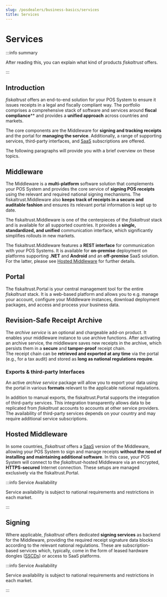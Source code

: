 ```yaml
---
slug: /posdealers/business-basics/services
title: Services
---
```

# Services

:::info summary

After reading this, you can explain what kind of products _fiskaltrust_ offers.

:::



## Introduction

*fiskaltrust* offers an end-to-end solution for your POS System to ensure it issues receipts in a legal and fiscally compliant way. The portfolio comprises a comprehensive stack of software and services around **fiscal compliance**** and provides a **unified approach** across countries and markets.

The core components are the Middleware for **signing and tracking receipts** and the portal for **managing the service**. Additionally, a range of supporting services, third-party interfaces, and [SaaS](https://en.wikipedia.org/wiki/Software_as_a_service) subscriptions are offered. 

The following paragraphs will provide you with a brief overview on these topics.


## Middleware

The Middleware is a **multi-platform** software solution that complements your POS System and provides the core service of **signing POS receipts** using the relevant and required national signing mechanisms. The fiskaltrust.Middleware also **keeps track of receipts in a secure and auditable fashion** and ensures its relevant portal information is kept up to date.

The fiskaltrust.Middleware is one of the centerpieces of the *fiskaltrust* stack and is available for all supported countries. It provides a **single, standardized, and unified** communication interface, which significantly simplifies rollouts in new markets.

The fiskaltrust.Middleware features a **REST interface** for communication with your POS Systems. It is available for **on-premise** deployment on platforms supporting **.NET** and **Android** and an **off-premise** SaaS solution. For the latter, please see [Hosted Middleware](#hosted-middleware) for further details.

## Portal

The fiskaltrust.Portal is your central management tool for the entire *fiskaltrust* stack. It is a web-based platform and allows you to e.g. manage your account, configure your Middleware instances, download deployment packages, and access and process your business data.

## Revision-Safe Receipt Archive

The _archive service_ is an optional and chargeable add-on product. It enables your middleware instance to use archive functions. After activating an archive service, the middleware saves new receipts in the archive, which persists them in a **secure** and **tamper-proof** receipt chain.  
The receipt chain can be **retrieved and exported at any time** via the portal (e.g., for a tax audit) and stored as **long as national regulations require**.

### Exports & third-party Interfaces

An active _archive service_ package will allow you to export your data using the portal in various **formats** relevant to the applicable national regulations.

In addition to manual exports, the fiskaltrust.Portal supports the integration of third-party services. This integration transparently allows data to be replicated from *fiskaltrust* accounts to accounts at other service providers. The availability of third-party services depends on your country and may require additional service subscriptions.

## Hosted Middleware

In some countries, *fiskaltrust* offers a [SaaS](https://en.wikipedia.org/wiki/Software_as_a_service) version of the Middleware, allowing your POS System to sign and manage receipts **without **the need of installing** and maintaining additional software**. In this case, your POS System will connect to the *fiskaltrust*-hosted Middleware via an encrypted, **HTTPS-secured** Internet connection. These setups are managed exclusively via the fiskaltrust.Portal.

:::info Service Availability

Service availability is subject to national requirements and restrictions in each market.

:::

## Signing

Where applicable, *fiskaltrust* offers dedicated **signing services** as backend for the Middleware, providing the required receipt signature data blocks according to the relevant national regulations. These are subscription-based services which, typically, come in the form of leased hardware dongles ([SSCDs](https://en.wikipedia.org/wiki/Secure_signature_creation_device)) or access to SaaS platforms.

:::info Service Availability

Service availability is subject to national requirements and restrictions in each market.

:::